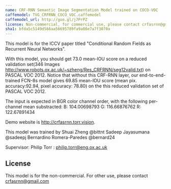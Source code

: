 ```yaml
---
name: CRF-RNN Semantic Image Segmentation Model trained on COCO-VOC
caffemodel: TVG_CRFRNN_COCO_VOC.caffemodel
caffemodel_url: http://goo.gl/j7PrPZ
license: Non-commercial, for commercial use, please contact crfasrnn@gmail.com
sha1: bfda5c5149d566aa56695789fa9a08e7a7f3070a
---
```


This model is for the ICCV paper titled "Conditional Random Fields as Recurrent Neural Networks".

With this model, you should get 73.0 mean-IOU score on a reduced validation set(346 Images http://www.robots.ox.ac.uk/~szheng/Res_CRFRNN/seg12valid.txt) on PASCAL VOC 2012. Notice that without this CRF-RNN layer, our end-to-end-trained FCN-8s model gives 69.85 mean-IOU score (mean pix. accuracy:92.94, pixel accuracy: 78.80) on the this reduced validation set of PASCAL VOC 2012.

The input is expected in BGR color channel order, with the following per-channel mean substracted:
B: 104.00698793 G: 116.66876762 R: 122.67891434

Demo website is <http://crfasrnn.torr.vision>.

This model was trained by 
Shuai Zheng @bittnt
Sadeep Jayasumana @sadeepj
Bernardino Romera-Paredes @bernard24

Supervisor:
Philip Torr : <philip.torr@eng.ox.ac.uk>

## License
This model is for the non-commercial. For other use, please contact <crfasrnn@gmail.com>

